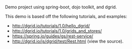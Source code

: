 Demo project using spring-boot, dojo toolkit, and dgrid.

This demo is based off the following tutorials, and examples:
* http://dgrid.io/tutorials/1.0/hello_dgrid/
* http://dgrid.io/tutorials/1.0/grids_and_stores/
* https://spring.io/guides/gs/rest-service/
* http://dgrid.io/js/dgrid/test/Rest.html (view the source).
